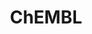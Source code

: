 ---
bigquery: https://console.cloud.google.com/bigquery?p=patents-public-data&d=ebi_chembl&page=dataset
citation: '"The ChEMBL database in 2017." Anna Gaulton, Anne Hersey, Michał Nowotka,
  A Patrícia Bento, Jon Chambers, David Mendez, Prudence Mutowo, Francis Atkinson,
  Louisa J Bellis, Elena Cibrián-Uhalte, Mark Davies, Nathan Dedman, Anneli Karlsson,
  María Paula Magariños, John P Overington, George Papadatos, Ines Smit, Andrew R
  Leach Nucleic acids Research (2017) 45 (Database Issue), D945-D954'
contributors: European Bioinformatics Institute
cost: None
description: ChEMBL Data is a manually curated database of small molecules used in
  drug discovery, including information about existing patented drugs.
documentation: 'schema: https://www.ebi.ac.uk/chembl/db_schema


  '
last_edit: Mon, 04 Apr 2022 19:07:30 GMT
location: https://console.cloud.google.com/marketplace/product/google_patents_public_datasets/chembl
maintained_by: EMBL-EBI, an outstation of European Molecular Biology Laboratory
related_publications: '

  ChEMBL: towards direct deposition of bioassay data.


  Mendez D, Gaulton A, Bento AP, Chambers J, De Veij M, Félix E, Magariños MP, Mosquera
  JF, Mutowo P, Nowotka M, Gordillo-Marañón M, Hunter F, Junco L, Mugumbate G, Rodriguez-Lopez
  M, Atkinson F, Bosc N, Radoux CJ, Segura-Cabrera A, Hersey A, Leach AR.


  — Nucleic Acids Res. 2019; 47(D1):D930-D940. doi: 10.1093/nar/gky1075

  '
schema_fields: '[''withdrawn_flag'', ''parent_id'', ''published_type'', ''std_act_id'',
  ''dosed_ingredient'', ''confidence_score'', ''molecule_type'', ''first_in_class'',
  ''cell_name'', ''published_value'', ''as_id'', ''mol_irac_id'', ''targrel_id'',
  ''usan_substem'', ''organism'', ''entity_id'', ''molfile'', ''parent_molregno'',
  ''warnref_id'', ''product_id'', ''biocomp_id'', ''stem'', ''metref_id'', ''toid'',
  ''warning_type'', ''lle'', ''domain_name'', ''hrac_code'', ''applicant_full_name'',
  ''tax_id'', ''confidence'', ''protein_class_id'', ''target_mapping'', ''uo_units'',
  ''standard_type'', ''bao_format'', ''ddd_admr'', ''relationship'', ''nda_type'',
  ''source'', ''num_lipinski_ro5_violations'', ''related_tid'', ''compsyn_id'', ''standard_value'',
  ''mc_target_name'', ''previous_company'', ''molsyn_id'', ''ref_type'', ''short_name'',
  ''cl_lincs_id'', ''therapeutic_flag'', ''activity_comment'', ''polymer_flag'', ''patent_no'',
  ''dosage_form'', ''level3_description'', ''cx_logd'', ''standard_inchi_key'', ''warning_id'',
  ''assay_organism'', ''level4_description'', ''molecular_mechanism'', ''rtb'', ''class_type'',
  ''isoform'', ''binding_site_comment'', ''doc_id'', ''who_name'', ''domain_description'',
  ''warning_description'', ''synonyms'', ''cell_source_organism'', ''frac_code'',
  ''qudt_units'', ''frac_class_id'', ''version'', ''published_relation'', ''tid_fixed'',
  ''hbd_lipinski'', ''acd_logd'', ''homologue'', ''mol_hrac_id'', ''cell_description'',
  ''first_approval'', ''res_stem_id'', ''l4'', ''qed_weighted'', ''updated_by'', ''warning_class'',
  ''alert_name'', ''parent_type'', ''db_version'', ''mecref_id'', ''country'', ''mc_target_type'',
  ''max_phase_for_ind'', ''parenteral'', ''topical'', ''indication_class'', ''mol_atc_id'',
  ''source_domain_id'', ''drug_record_id'', ''trade_name'', ''syn_type'', ''direct_interaction'',
  ''prediction_method'', ''canonical_smiles'', ''curation_comment'', ''assay_desc'',
  ''subgroup'', ''start_position'', ''num_alerts'', ''site_id'', ''le'', ''submission_date'',
  ''ref_url'', ''helm_notation'', ''parent_go_id'', ''src_id'', ''assay_subcellular_fraction'',
  ''actsm_id'', ''chirality'', ''structure_type'', ''species_group_flag'', ''availability_type'',
  ''chebi_par_id'', ''issue'', ''assay_source'', ''abstract'', ''research_stem'',
  ''mw_freebase'', ''selectivity_comment'', ''doc_type'', ''cidx'', ''l7'', ''year'',
  ''standard_units'', ''aidx'', ''value'', ''relationship_desc'', ''site_residues'',
  ''set_name'', ''active_molregno'', ''relation'', ''pathway_id'', ''domain_id'',
  ''l1'', ''psa'', ''data_validity_comment'', ''assay_type'', ''action_type'', ''indref_id'',
  ''cellosaurus_id'', ''mc_target_accession'', ''usan_stem_id'', ''full_mwt'', ''record_id'',
  ''volume'', ''text_value'', ''level1'', ''journal'', ''oc_id'', ''sequence_md5sum'',
  ''ridx'', ''smarts'', ''enzyme_tid'', ''enzyme_name'', ''parameter_type'', ''status'',
  ''path'', ''level5'', ''label'', ''l2'', ''sei'', ''molecular_species'', ''accession'',
  ''potential_duplicate'', ''log_id'', ''go_id'', ''cell_ontology_id'', ''withdrawn_reason'',
  ''sequence'', ''standard_upper_value'', ''published_units'', ''target_desc'', ''num_ro5_violations'',
  ''acd_most_apka'', ''targcomp_id'', ''drug_product_flag'', ''compound_key'', ''ingredient'',
  ''variant_id'', ''job_id'', ''target_type'', ''l5'', ''assay_strain'', ''comp_class_id'',
  ''met_id'', ''normal_range_max'', ''curated_by'', ''last_active'', ''last_page'',
  ''stem_class'', ''innovator_company'', ''irac_code'', ''clo_id'', ''acd_most_bpka'',
  ''normal_range_min'', ''alogp'', ''assay_test_type'', ''cpd_str_alert_id'', ''downgraded'',
  ''result_flag'', ''substrate_record_id'', ''mutation'', ''cell_source_tax_id'',
  ''mechanism_of_action'', ''efo_id'', ''compd_id'', ''warning_year'', ''route'',
  ''met_comment'', ''molregno'', ''strength'', ''component_id'', ''ddd_units'', ''l8'',
  ''level2_description'', ''ddd_id'', ''assay_tissue'', ''mec_id'', ''mesh_id'', ''usan_year'',
  ''tbl'', ''bao_endpoint'', ''disease_efficacy'', ''major_class'', ''ddd_value'',
  ''bto_id'', ''relationship_type'', ''comments'', ''heavy_atoms'', ''comp_go_id'',
  ''assay_class_id'', ''level2'', ''level3'', ''priority'', ''creation_date'', ''mc_organism'',
  ''compound_name'', ''src_short_name'', ''level4'', ''hrac_class_id'', ''alert_id'',
  ''standard_inchi'', ''patent_expire_date'', ''entity_type'', ''upper_value'', ''hba'',
  ''component_synonym'', ''ad_type'', ''title'', ''smid'', ''rgid'', ''idx'', ''inorganic_flag'',
  ''authors'', ''pathway_key'', ''ref_id'', ''level1_description'', ''mol_frac_id'',
  ''approval_date'', ''prodrug'', ''predbind_id'', ''db_source'', ''protein_class_synonym'',
  ''pchembl_value'', ''who_extra'', ''bao_id'', ''aspect'', ''units'', ''tid'', ''co_stem_id'',
  ''mw_monoisotopic'', ''src_assay_id'', ''drug_substance_flag'', ''standard_relation'',
  ''assay_category'', ''usan_stem_definition'', ''chembl_id'', ''natural_product'',
  ''alert_set_id'', ''prod_pat_id'', ''site_name'', ''definition'', ''hba_lipinski'',
  ''protein_class_desc'', ''class_level'', ''irac_class_id'', ''drugind_id'', ''ddd_comment'',
  ''uberon_id'', ''domain_type'', ''company'', ''full_molformula'', ''name'', ''cell_id'',
  ''updated_on'', ''first_page'', ''active_ingredient'', ''activity_count'', ''cx_most_bpka'',
  ''orig_description'', ''patent_id'', ''annotation'', ''parameter_value'', ''bei'',
  ''sitecomp_id'', ''withdrawn_class'', ''l3'', ''withdrawn_country'', ''ass_cls_map_id'',
  ''oral'', ''black_box_warning'', ''l6'', ''acd_logp'', ''tissue_id'', ''cell_source_tissue'',
  ''usan_stem'', ''pubmed_id'', ''cx_logp'', ''metabolite_record_id'', ''assay_id'',
  ''hbd'', ''activity_id'', ''mechanism_comment'', ''patent_use_code'', ''end_position'',
  ''pref_name'', ''assay_param_id'', ''assay_cell_type'', ''src_compound_id'', ''type'',
  ''efo_term'', ''delist_flag'', ''max_phase'', ''description'', ''mesh_heading'',
  ''formulation_id'', ''doi'', ''ap_id'', ''protclasssyn_id'', ''component_type'',
  ''stat'', ''atc_code'', ''assay_tax_id'', ''withdrawn_year'', ''standard_flag'',
  ''standard_text_value'', ''publication_number'', ''src_description'', ''warning_country'',
  ''mc_tax_id'', ''ro3_pass'', ''caloha_id'', ''cx_most_apka'', ''met_conversion'',
  ''aromatic_rings'']'
shortname: chembl
tags:
- biotechnology
- health
- chemical
- bioinformatics
- medical
terms_of_use: CC BY-SA 3.0
title: ChEMBL
uuid: e232a192-965c-4ec9-904c-155b6dfe56c5
---